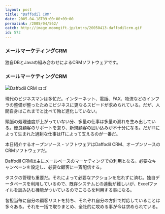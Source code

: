 ```yaml
---
layout: post
title: "Daffodil CRM"
date: 2005-04-18T09:00:00+09:00
permalink: /2005/04/562/
catch: http://image.moongift.jp/intro/20050413-daffodilcrm.gif
id: 572
---
```

### メールマーケティングCRM
  
独自DBとJavaの組み合わせによるCRMソフトウェアです。  
<!--more-->  

### メールマーケティングCRM
  

![Daffodil CRM ロゴ](http://image.moongift.jp/intro/20050413-daffodilcrm.gif "Daffodil CRM ロゴ")

  

現代のビジネスマンは多忙だ。インターネット、電話、FAX、物流などのインフラの整備が整ったためにビジネスに更なるスピードが求められている。だが、人間自身はこれまでと比べて殆ど進化していない。

  

頭脳の処理速度が上がっていない分、多量の仕事は多量の漏れを生み出している。優良顧客のサポートを怠り、新規顧客の囲い込みが不十分になる。だがITによって生まれた過剰な仕事はITによって支えるのが一番だ。

  

本日紹介するオープンソース・ソフトウェアはDaffodil CRM、オープンソースのCRMソフトウェアだ。

  

Daffodil CRMは主にメールベースのマーケティングでの利用となる。必要なキャンペーンを設定し、必要な顧客に一斉配信する。

  

タスクの管理も重要だ。それによって必要なアクションを忘れずに済む。独自データベースを利用しているので、既存システムとの連動が難しいが、Excelファイルを読み込む機能がついているのでこちらを利用する事になる。

  

各担当毎に自分の顧客リストを持ち、それぞれ自分の方針で対応していることは多々ある。それを一括で取りまとめ、全社的に攻める事が今は求められている。

